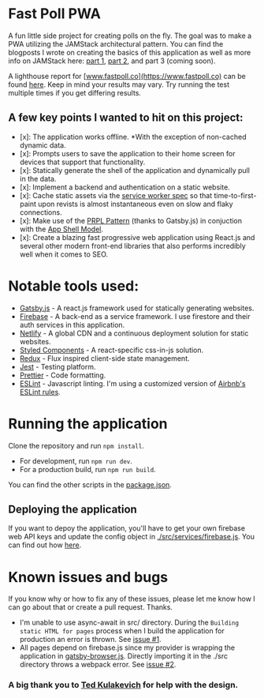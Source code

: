 # Fast Poll PWA

A fun little side project for creating polls on the fly. The goal was to make a PWA utilizing the JAMStack architectural pattern. You can find the blogposts I wrote on creating the basics of this application as well as more info on JAMStack here: [part 1](https://medium.com/@UnicornAgency/jamstack-pwa-lets-build-a-polling-app-with-gatsby-js-firebase-and-styled-components-pt-1-78a03a633092), [part 2](https://medium.com/@UnicornAgency/jamstack-pwa-lets-build-a-polling-app-with-gatsby-js-firebase-and-styled-components-pt-2-9044534ea6bc), and part 3 (coming soon).

A lighthouse report for [www.fastpoll.co](https://www.fastpoll.co) can be found [here](https://googlechrome.github.io/lighthouse/viewer/?gist=6a8f62e43cb4aa349aa2033984c7aaa7). Keep in mind your results may vary. Try running the test multiple times if you get differing results.

## A few key points I wanted to hit on this project:

* [x]: The application works offline. \*With the exception of non-cached dynamic data.
* [x]: Prompts users to save the application to their home screen for devices that support that functionality.
* [x]: Statically generate the shell of the application and dynamically pull in the data.
* [x]: Implement a backend and authentication on a static website.
* [x]: Cache static assets via the [service worker spec](https://developer.mozilla.org/en-US/docs/Web/API/Service_Worker_API) so that time-to-first-paint upon revists is almost instantaneous even on slow and flaky connections.
* [x]: Make use of the [PRPL Pattern](https://www.gatsbyjs.org/docs/prpl-pattern/) (thanks to Gatsby.js) in conjuction with the [App Shell Model](https://developers.google.com/web/fundamentals/architecture/app-shell).
* [x]: Create a blazing fast progressive web application using React.js and several other modern front-end libraries that also performs incredibly well when it comes to SEO.

# Notable tools used:

* [Gatsby.js](https://www.gatsbyjs.org/) - A react.js framework used for statically generating websites.
* [Firebase](https://firebase.google.com/docs/) - A back-end as a service framework. I use firestore and their auth services in this application.
* [Netlify](https://www.netlify.com/) - A global CDN and a continuous deployment solution for static websites.
* [Styled Components](https://www.styled-components.com/) - A react-specific css-in-js solution.
* [Redux](https://redux.js.org/) - Flux inspired client-side state management.
* [Jest](https://facebook.github.io/jest/) - Testing platform.
* [Prettier](https://prettier.io/) - Code formatting.
* [ESLint](https://eslint.org/) - Javascript linting. I'm using a customized version of [Airbnb's ESLint rules](https://github.com/airbnb/javascript/tree/master/packages/eslint-config-airbnb).

# Running the application

Clone the repository and run `npm install`.

* For development, run `npm run dev`.
* For a production build, run `npm run build`.

You can find the other scripts in the [package.json](./package.json).

## Deploying the application

If you want to depoy the application, you'll have to get your own firebase web API keys and update the config object in [./src/services/firebase.js](./src/services/firebase.js). You can find out how [here](https://firebase.google.com/docs/web/setup).

# Known issues and bugs

If you know why or how to fix any of these issues, please let me know how I can go about that or create a pull request. Thanks.

* I'm unable to use async-await in src/ directory. During the `Building static HTML for pages` process when I build the application for production an error is thrown. See [issue #1](https://github.com/johnkorzhuk/fast-poll/issues/1).
* All pages depend on firebase.js since my provider is wrapping the application in [gatsby-browser.js](./gatsby-browser.js). Directly importing it in the ./src directory throws a webpack error. See [issue #2](https://github.com/johnkorzhuk/fast-poll/issues/2).

### A big thank you to [Ted Kulakevich](https://dribbble.com/tedkdesigns) for help with the design.
